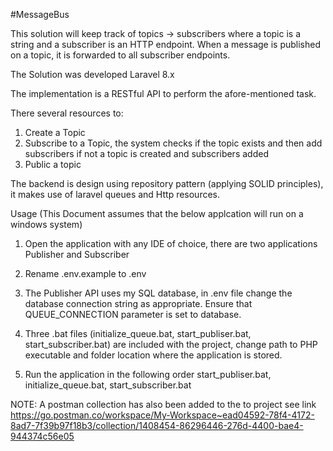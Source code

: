 #MessageBus

This solution will keep track of topics -> subscribers where a topic is a string and a subscriber is an HTTP endpoint. When a message is published on a topic, it is  forwarded to all subscriber endpoints.

The Solution was developed Laravel 8.x

The implementation is a RESTful API to perform the afore-mentioned task.

There several resources to:
1. Create a Topic
2. Subscribe to a Topic, the system checks if the topic exists and then add subscribers if not a topic is created and subscribers added
3. Public a topic

The backend is design using repository pattern (applying SOLID principles), it makes use of laravel queues and Http resources.

Usage (This Document assumes that the below applcation will run on a windows system)
1. Open the application with any IDE of choice, there are two applications Publisher and Subscriber
2. Rename .env.example to .env
3. The Publisher API uses my SQL database, in .env file change the database connection string as appropriate. Ensure that QUEUE_CONNECTION parameter
	is set to database.
4. Three .bat files (initialize_queue.bat, start_publiser.bat, start_subscriber.bat) are included with the project, change path to PHP executable
	and folder location where the application is stored.

5. Run the application in the following order start_publiser.bat, initialize_queue.bat, start_subscriber.bat


NOTE: A postman collection has also been added to the to project see link https://go.postman.co/workspace/My-Workspace~ead04592-78f4-4172-8ad7-7f39b97f18b3/collection/1408454-86296446-276d-4400-bae4-944374c56e05